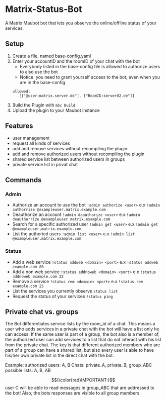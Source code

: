 # Matrix-Status-Bot
A Matrix Maubot bot that lets you observe the online/offline status of your services.

## Setup
1. Create a file, named base-config.yaml
2. Enter your accountID and the roomID of your chat with the bot
   * Everybody listed in the base-config file is allowed to authorize users to also use the bot
   * Notice. you need to grant yourself access to the bot, even when you are in the base-config
   <pre><code>allowed:
      [["@user:matrix.server.de"], ["RoomID:server02.de"]]
   </code></pre>
3. Build the Plugin with `mbc Build`
4. Upload the plugin to your Maubot instance

## Features
* user management
* request all kinds of services
* add and remove services without recompiling the plugin
* add and remove authorized users without recompiling the plugin
* shared service list between authorized users in groups
* private service list in privat chat

## Commands
### Admin
* Authorize an account to use the bot `!admin authorize <user>` e.x `!admin authorrize @exampleuser.matrix.example.com`
* Deauthorize an account `!admin deauthorize <user>` e.x `!admin deauthorrize @exampleuser.matrix.example.com`
* Search for a specific authorized user `!admin get <user>` e.x `!admin get @exampleuser.matrix.example.com`
* List the authoried users `!admin list <user>` e.x `!admin list @exampleuser.matrix.example.com`

### Status
* Add a web service `!status addweb <domain> <port>` e.x `!status addweb example.com 80`
* Add a non web service `!status addnoweb <domain> <port>` e.x `!status addnoweb example.com 22`
* Remove a service `!status rem <domain> <port>` e.x `!status rem example.com 25`
* List the services you currently observe `status list`
* Request the status of your services `!status ping`

## Private chat vs. groups
The Bot differentiates service lists by the room_id of a chat. This means a user who adds services in a private chat with the bot will have a list only he can access. If the same user is part of a group, the bot also is a member of, the authorized user can add services to a list that do not interact with his list from the private chat.
The key is that different authorized members who are part of a group can have a shared list, but also every user is able to have his/her own private list in the direct chat with the bot.

Example:
authorized users: A, B
Chats: private_A, private_B, group_ABC
possible lists: A, B, AB

$${\color{red}IMPORTANT:}$$ user C will be able to read messages in group_ABC that are addressed to the bot! Also, the bots responses are visible to all group members.